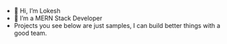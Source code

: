 - 👋 Hi, I’m Lokesh
- 👀 I’m a MERN Stack Developer
- Projects you see below are just samples, I can build better things with a good team.

<!---
Loki1204/Loki1204 is a ✨ special ✨ repository because its `README.md` (this file) appears on your GitHub profile.
You can click the Preview link to take a look at your changes.
--->
